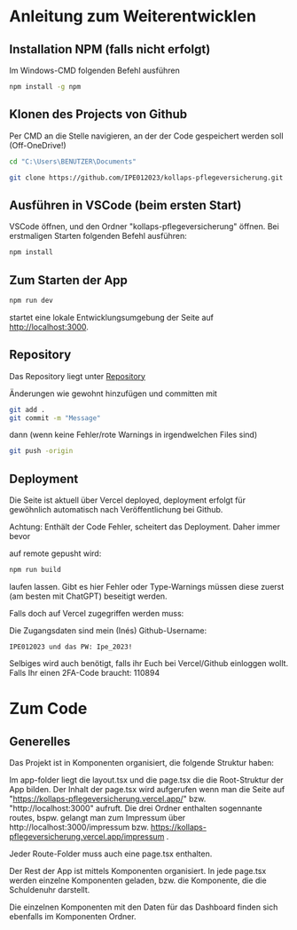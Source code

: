 # Anleitung zum Weiterentwicklen

## Installation NPM (falls nicht erfolgt)

Im Windows-CMD folgenden Befehl ausführen

```bash
npm install -g npm
```

## Klonen des Projects von Github

Per CMD an die Stelle navigieren, an der der Code gespeichert werden soll (Off-OneDrive!)

```bash
cd "C:\Users\BENUTZER\Documents"

git clone https://github.com/IPE012023/kollaps-pflegeversicherung.git
```

## Ausführen in VSCode (beim ersten Start)
VSCode öffnen, und den Ordner "kollaps-pflegeversicherung" öffnen.
Bei erstmaligen Starten folgenden Befehl ausführen:

```bash
npm install
```

## Zum Starten der App

```bash
npm run dev
```

startet eine lokale Entwicklungsumgebung der Seite auf [http://localhost:3000](http://localhost:3000).


## Repository

Das Repository liegt unter [Repository](https://github.com/IPE012023/kollaps-pflegeversicherung)

Änderungen wie gewohnt hinzufügen und committen mit
```bash
git add .
git commit -m "Message"
```
dann (wenn keine Fehler/rote Warnings in irgendwelchen Files sind)

```bash
git push -origin
```

## Deployment

Die Seite ist aktuell über Vercel deployed, deployment erfolgt für gewöhnlich automatisch nach Veröffentlichung bei Github.

Achtung: Enthält der Code Fehler, scheitert das Deployment. Daher immer bevor 

auf remote gepusht wird:

```bash
npm run build
```

laufen lassen. Gibt es hier Fehler oder Type-Warnings müssen diese zuerst (am besten mit ChatGPT) beseitigt werden.

Falls doch auf Vercel zugegriffen werden muss:

Die Zugangsdaten sind mein (Inés) Github-Username:

    IPE012023 und das PW: Ipe_2023!

Selbiges wird auch benötigt, falls ihr Euch bei Vercel/Github einloggen wollt. Falls Ihr einen 2FA-Code braucht: 110894

# Zum Code

## Generelles

Das Projekt ist in Komponenten organisiert, die folgende Struktur haben:

Im app-folder liegt die layout.tsx und die page.tsx die die Root-Struktur der App bilden. Der Inhalt der page.tsx wird aufgerufen wenn man die Seite auf "https://kollaps-pflegeversicherung.vercel.app/" bzw. "http://localhost:3000" aufruft. Die drei Ordner enthalten sogennante routes, bspw. gelangt man zum Impressum über http://localhost:3000/impressum bzw. https://kollaps-pflegeversicherung.vercel.app/impressum .

Jeder Route-Folder muss auch eine page.tsx enthalten.

Der Rest der App ist mittels Komponenten organisiert. In jede page.tsx werden einzelne Komponenten geladen, bzw. die Komponente, die die Schuldenuhr darstellt.

Die einzelnen Komponenten mit den Daten für das Dashboard finden sich ebenfalls im Komponenten Ordner. 



